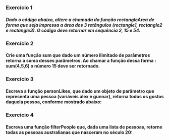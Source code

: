 ### Exercício 1 

##### Dado o código abaixo, altere a chamada da função rectangleArea de forma que seja impressa a área dos 3 retângulos (rectangle1, rectangle2 e rectangle3). O código deve retornar em sequência 2, 15 e 54.

### Exercício 2 

#### Crie uma função sum que dado um número ilimitado de parâmetros retorna a soma desses parâmetros. Ao chamar a função dessa forma : sum(4,5,6) o número 15 deve ser retornado.

### Exercício 3

#### Escreva a função personLikes, que dado um objeto de parâmetro que representa uma pessoa (variáveis alex e gunnar), retorna todos os gostos daquela pessoa, conforme mostrado abaixo:

### Exercício 4 

#### Escreva uma função filterPeople que, dada uma lista de pessoas, retorne todas as pessoas australianas que nasceram no século 20:
